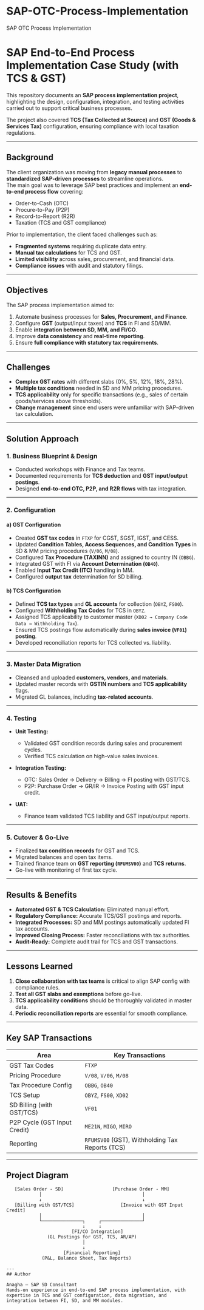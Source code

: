 # SAP-OTC-Process-Implementation
SAP OTC Process Implementation
# SAP End-to-End Process Implementation Case Study (with TCS & GST)

This repository documents an **SAP process implementation project**, highlighting the design, configuration, integration, and testing activities carried out to support critical business processes.  

The project also covered **TCS (Tax Collected at Source)** and **GST (Goods & Services Tax)** configuration, ensuring compliance with local taxation regulations.

---

##  Background

The client organization was moving from **legacy manual processes** to **standardized SAP-driven processes** to streamline operations.  
The main goal was to leverage SAP best practices and implement an **end-to-end process flow** covering:

- Order-to-Cash (OTC)  
- Procure-to-Pay (P2P)  
- Record-to-Report (R2R)  
- Taxation (TCS and GST compliance)  

Prior to implementation, the client faced challenges such as:  
- **Fragmented systems** requiring duplicate data entry.  
- **Manual tax calculations** for TCS and GST.  
- **Limited visibility** across sales, procurement, and financial data.  
- **Compliance issues** with audit and statutory filings.  

---

##  Objectives

The SAP process implementation aimed to:  
1. Automate business processes for **Sales, Procurement, and Finance**.  
2. Configure **GST** (output/input taxes) and **TCS** in FI and SD/MM.  
3. Enable **integration between SD, MM, and FI/CO**.  
4. Improve **data consistency** and **real-time reporting**.  
5. Ensure **full compliance with statutory tax requirements**.  

---

##  Challenges

- **Complex GST rates** with different slabs (0%, 5%, 12%, 18%, 28%).  
- **Multiple tax conditions** needed in SD and MM pricing procedures.  
- **TCS applicability** only for specific transactions (e.g., sales of certain goods/services above thresholds).  
- **Change management** since end users were unfamiliar with SAP-driven tax calculation.  

---

##  Solution Approach

### 1. Business Blueprint & Design
- Conducted workshops with Finance and Tax teams.  
- Documented requirements for **TCS deduction** and **GST input/output postings**.  
- Designed **end-to-end OTC, P2P, and R2R flows** with tax integration.  

---

### 2. Configuration

#### a) GST Configuration
- Created **GST tax codes** in `FTXP` for CGST, SGST, IGST, and CESS.  
- Updated **Condition Tables, Access Sequences, and Condition Types** in SD & MM pricing procedures (`V/06`, `M/08`).  
- Configured **Tax Procedure (TAXINN)** and assigned to country IN (`OBBG`).  
- Integrated GST with FI via **Account Determination (`OB40`)**.  
- Enabled **Input Tax Credit (ITC)** handling in MM.  
- Configured **output tax** determination for SD billing.  

#### b) TCS Configuration
- Defined **TCS tax types** and **GL accounts** for collection (`OBYZ`, `FS00`).  
- Configured **Withholding Tax Codes** for TCS in `OBYZ`.  
- Assigned TCS applicability to customer master (`XD02 → Company Code Data → Withholding Tax`).  
- Ensured TCS postings flow automatically during **sales invoice (`VF01`) posting**.  
- Developed reconciliation reports for TCS collected vs. liability.  

---

### 3. Master Data Migration
- Cleansed and uploaded **customers, vendors, and materials**.  
- Updated master records with **GSTIN numbers** and **TCS applicability** flags.  
- Migrated GL balances, including **tax-related accounts**.  

---

### 4. Testing
- **Unit Testing:**  
  - Validated GST condition records during sales and procurement cycles.  
  - Verified TCS calculation on high-value sales invoices.  

- **Integration Testing:**  
  - OTC: Sales Order → Delivery → Billing → FI posting with GST/TCS.  
  - P2P: Purchase Order → GR/IR → Invoice Posting with GST input credit.  

- **UAT:**  
  - Finance team validated TCS liability and GST input/output reports.  

---

### 5. Cutover & Go-Live
- Finalized **tax condition records** for GST and TCS.  
- Migrated balances and open tax items.  
- Trained finance team on **GST reporting (`RFUMSV00`)** and **TCS returns**.  
- Go-live with monitoring of first tax cycle.  

---

##  Results & Benefits

- **Automated GST & TCS Calculation:** Eliminated manual effort.  
- **Regulatory Compliance:** Accurate TCS/GST postings and reports.  
- **Integrated Processes:** SD and MM postings automatically updated FI tax accounts.  
- **Improved Closing Process:** Faster reconciliations with tax authorities.  
- **Audit-Ready:** Complete audit trail for TCS and GST transactions.  

---

##  Lessons Learned

1. **Close collaboration with tax teams** is critical to align SAP config with compliance rules.  
2. **Test all GST slabs and exemptions** before go-live.  
3. **TCS applicability conditions** should be thoroughly validated in master data.  
4. **Periodic reconciliation reports** are essential for smooth compliance.  

---

##  Key SAP Transactions

| Area                  | Key Transactions |
|------------------------|------------------|
| GST Tax Codes         | `FTXP` |
| Pricing Procedure     | `V/08`, `V/06`, `M/08` |
| Tax Procedure Config  | `OBBG`, `OB40` |
| TCS Setup             | `OBYZ`, `FS00`, `XD02` |
| SD Billing (with GST/TCS) | `VF01` |
| P2P Cycle (GST Input Credit) | `ME21N`, `MIGO`, `MIRO` |
| Reporting             | `RFUMSV00` (GST), Withholding Tax Reports (TCS) |

---

##  Project Diagram

```plaintext
   [Sales Order - SD]                  [Purchase Order - MM]
            │                                     │
            ↓                                     ↓
   [Billing with GST/TCS]                 [Invoice with GST Input Credit]
            │                                     │
            └───────────────┐     ┌───────────────┘
                            ↓     ↓
                        [FI/CO Integration]
               (GL Postings for GST, TCS, AR/AP)
                            │
                            ↓
                     [Financial Reporting]
             (P&L, Balance Sheet, Tax Reports)

---
## Author

Anagha – SAP SD Consultant
Hands-on experience in end-to-end SAP process implementation, with expertise in TCS and GST configuration, data migration, and integration between FI, SD, and MM modules.
